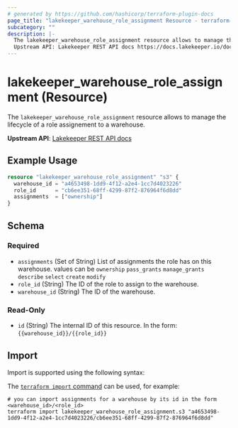 ```yaml
---
# generated by https://github.com/hashicorp/terraform-plugin-docs
page_title: "lakekeeper_warehouse_role_assignment Resource - terraform-provider-lakekeeper"
subcategory: ""
description: |-
  The lakekeeper_warehouse_role_assignment resource allows to manage the lifecycle of a role assignement to a warehouse.
  Upstream API: Lakekeeper REST API docs https://docs.lakekeeper.io/docs/nightly/api/management/#tag/permissions/operation/update_warehouse_assignments
---
```


# lakekeeper_warehouse_role_assignment (Resource)

The `lakekeeper_warehouse_role_assignment` resource allows to manage the lifecycle of a role assignement to a warehouse.

**Upstream API**: [Lakekeeper REST API docs](https://docs.lakekeeper.io/docs/nightly/api/management/#tag/permissions/operation/update_warehouse_assignments)

## Example Usage

```terraform
resource "lakekeeper_warehouse_role_assignment" "s3" {
  warehouse_id = "a4653498-1dd9-4f12-a2e4-1cc7d4023226"
  role_id      = "cb6ee351-68ff-4299-87f2-876964f6d8dd"
  assignments  = ["ownership"]
}
```

<!-- schema generated by tfplugindocs -->
## Schema

### Required

- `assignments` (Set of String) List of assignments the role has on this warehouse. values can be `ownership` `pass_grants` `manage_grants` `describe` `select` `create` `modify`
- `role_id` (String) The ID of the role to assign to the warehouse.
- `warehouse_id` (String) The ID of the warehouse.

### Read-Only

- `id` (String) The internal ID of this resource. In the form: `{{warehouse_id}}/{{role_id}}`

## Import

Import is supported using the following syntax:

The [`terraform import` command](https://developer.hashicorp.com/terraform/cli/commands/import) can be used, for example:

```shell
# you can import assignments for a warehouse by its id in the form <warehouse_id>/<role_id>
terraform import lakekeeper_warehouse_role_assignment.s3 "a4653498-1dd9-4f12-a2e4-1cc7d4023226/cb6ee351-68ff-4299-87f2-876964f6d8dd"
```
